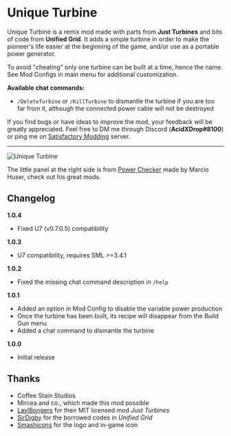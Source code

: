 # **Unique Turbine**

Unique Turbine is a remix mod made with parts from __Just Turbines__ and bits of code from __Unified Grid__. It adds a simple turbine in order to make the pioneer's life easier at the beginning of the game, and/or use as a portable power generator.

To avoid "cheating" only one turbine can be built at a time, hence the name. See Mod Configs in main menu for additional customization.

**Available chat commands:**
 * `/DeleteTurbine` or `/KillTurbine` to dismantle the turbine if you are too far from it, although the connected power cable will not be destroyed

If you find bugs or have ideas to improve the mod, your feedback will be greatly appreciated. Feel free to DM me through Discord (**AcidXDrop#8100**) or ping me on [Satisfactory Modding](https://discord.gg/xkVJ73E) server.

---

![Unique Turbine](https://i.imgur.com/KaGPEEy.png)

The little panel at the right side is from [Power Checker](https://ficsit.app/mod/PowerChecker) made by Marcio Huser, check out his great mods.

## Changelog

**1.0.4**
 * Fixed U7 (v0.7.0.5) compatibility

**1.0.3**
 * U7 compatibility, requires SML >=3.4.1

**1.0.2**
 * Fixed the missing chat command description in `/help`

**1.0.1**
 * Added an option in Mod Config to disable the variable power production
 * Once the turbine has been built, its recipe will disappear from the Build Gun menu
 * Added a chat command to dismantle the turbine

**1.0.0**
 * Initial release

## Thanks

 * Coffee Stain Studios
 * Mircea and co., which made this mod possible
 * [LaylBongers](https://ficsit.app/user/CpyuED7cgBPJKg) for their MIT licensed mod _Just Turbines_
 * [SirDigby](https://ficsit.app/user/4Mpda7UPxKixEB) for the borrowed codes in _Unified Grid_
 * [Smashicons](https://www.flaticon.com/authors/smashicons) for the logo and in-game icon
